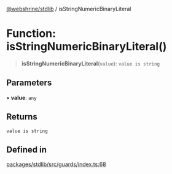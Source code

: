 [@webshrine/stdlib](../globals.md) / isStringNumericBinaryLiteral

# Function: isStringNumericBinaryLiteral()

> **isStringNumericBinaryLiteral**(`value`): `value is string`

## Parameters

• **value**: `any`

## Returns

`value is string`

## Defined in

[packages/stdlib/src/guards/index.ts:68](https://github.com/webshrine/webshrine/blob/0e16c5948921e0c95cce645760c4a8b0855b196b/packages/stdlib/src/guards/index.ts#L68)
